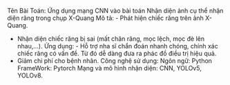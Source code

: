 Tên Bài Toán: Ứng dụng mạng CNN vào bài toán Nhận diện ảnh cụ thể nhận diện răng trong chụp X-Quang
Mô tả: - Phát hiện chiếc răng trên ảnh X-Quang.
- Nhận diện chiếc răng bị sai (mất chân răng, mọc lệch, mọc đè lên nhau,...).
Ứng dụng: - Hỗ trợ nha sĩ chẩn đoán nhanh chóng, chính xác chiếc răng có vấn đề. Từ đó dễ dàng đưa ra phác đồ điều trị hiệu quả.
- Giảm chi phí cho bệnh nhân.
Công nghệ sử dụng: Ngôn ngữ: Python
FrameWork: Pytorch
Mạng và mô hình nhận diện: CNN, YOLOv5, YOLOv8.